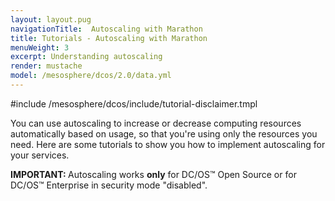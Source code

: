 ```yaml
---
layout: layout.pug
navigationTitle:  Autoscaling with Marathon
title: Tutorials - Autoscaling with Marathon
menuWeight: 3
excerpt: Understanding autoscaling
render: mustache
model: /mesosphere/dcos/2.0/data.yml
---
```


#include /mesosphere/dcos/include/tutorial-disclaimer.tmpl

You can use autoscaling to increase or decrease computing resources automatically based on usage, so that you're using only the resources you need. Here are some tutorials to show you how to implement autoscaling for your services.

<p class="message--important"><strong>IMPORTANT: </strong>Autoscaling works <strong>only</strong> for DC/OS&trade; Open Source or for DC/OS&trade; Enterprise in security mode "disabled".</p>
